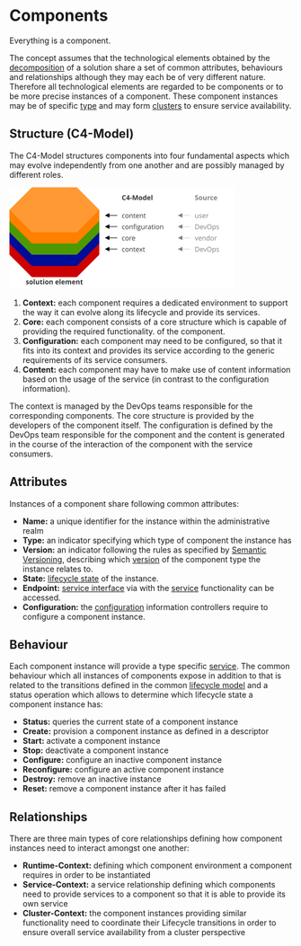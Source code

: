 Components
==========

<div class="subtitle">Everything is a component.</div>

The concept assumes that the technological elements obtained by the
[decomposition](./Concepts-Decomposition.md) of a solution share a set of common
attributes, behaviours and relationships although they may each be of very
different nature. Therefore all technological elements are regarded to be components or to be more precise instances of a component. These component instances may be of specific [type](./Concepts-Service.md) and may form [clusters](clusters)  to ensure service availability.

Structure (C4-Model)
--------------------

The C4-Model structures components into four fundamental aspects which may
evolve independently from one another and are possibly managed by different
roles.

<img src="./assets/images/c4model.svg" alt="C4-Model" width="400"/>

1. **Context:** each component requires a dedicated environment to support the
   way it can evolve along its lifecycle and provide its services.
2. **Core:** each component consists of a core structure which is capable of
   providing the required functionality.
   of the component.  
3. **Configuration:** each component may need to be configured, so that it fits
   into its context and provides its service according to the generic
   requirements of its service consumers.
4. **Content:** each component may have to make use of content information based
   on the usage of the service (in contrast to the configuration information).

The context is managed by the DevOps teams responsible for the corresponding
components. The core structure is provided by the developers of the component
itself. The configuration is defined by the DevOps team responsible for the
component and the content is generated in the course of the interaction of the
component with the service consumers.

Attributes
----------

Instances of a component share following common attributes:

- **Name:** a unique identifier for the instance within the administrative realm
- **Type:** an indicator specifying which type of component the instance has
- **Version:** an indicator following the rules as specified by
  [Semantic Versioning](https://semver.org/), describing which
  [version](./Concepts-Versioning.md) of the component type the instance relates
  to.
- **State:** [lifecycle state](./Concepts-Lifecycle.md) of the instance.
- **Endpoint:** [service interface](./Concepts-Services.md#Endpoint) via with the
[service](./Concepts-Services.md) functionality can be accessed.
- **Configuration:** the [configuration](./Concepts-Configuration.md)
  information controllers require to configure a component instance.

Behaviour
---------

Each component instance will provide a type specific
[service](Concepts-Services.md).
The common behaviour which all instances of components expose in addition to
that is related to the transitions defined in the common
[lifecycle model](Concepts-Lifecycle.md) and a status operation which allows to
determine which lifecycle state a component instance has:

- **Status:** queries the current state of a component instance
- **Create:** provision a component instance as defined in a descriptor
- **Start:** activate a component instance
- **Stop:** deactivate a component instance
- **Configure:** configure an inactive component instance
- **Reconfigure:** configure an active component instance
- **Destroy:** remove an inactive instance
- **Reset:** remove a component instance after it has failed

Relationships
-------------

There are three main types of core relationships defining how component
instances need to interact amongst one another:

- **Runtime-Context:** defining which component environment a component
  requires in order to be instantiated
- **Service-Context:** a service relationship defining which components need to
  provide services to a component so that it is able to provide its own service
- **Cluster-Context:** the component instances providing similar functionality need to coordinate their Lifecycle transitions in order to ensure overall service availability from a cluster perspective
